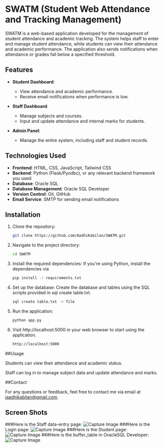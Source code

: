 
# SWATM (Student Web Attendance and Tracking Management)

SWATM is a web-based application developed for the management of student attendance and academic tracking. The system helps staff to enter and manage student attendance, while students can view their attendance and academic performance. The application also sends notifications when attendance or grades fall below a specified threshold.

## Features

- **Student Dashboard**: 
  - View attendance and academic performance.
  - Receive email notifications when performance is low.
  
- **Staff Dashboard**: 
  - Manage subjects and courses.
  - Input and update attendance and internal marks for students.

- **Admin Panel**:
  - Manage the entire system, including staff and student records.

## Technologies Used

- **Frontend**: HTML, CSS, JavaScript, Tailwind CSS
- **Backend**: Python (Flask/Pyodbc), or any relevant backend framework you used
- **Database**: Oracle SQL
- **Database Management**: Oracle SQL Developer
- **Version Control**: Git, GitHub
- **Email Service**: SMTP for sending email notifications

## Installation

1. Clone the repository:
   ```bash
   git clone https://github.com/AadhiKabilan/SWATM.git

2. Navigate to the project directory:
   ```bash
   cd SWATM

3. Install the required dependencies: If you're using Python, install the dependencies via
   ```bash
   pip install -r requirements.txt

4. Set up the database: Create the database and tables using the SQL scripts provided in sql create table.txt.
    ```bash
    sql create table.txt -> file
5. Run the application:
   ```bash
   python app.py

6. Visit http://localhost:5000 in your web browser to start using the application.
   ```bash
   http://localhost:5000

##Usage

Students can view their attendance and academic status.

Staff can log in to manage subject data and update attendance and marks.

##Contact

For any questions or feedback, feel free to contact me via email at jaadhikabilan@gmail.com.

## Screen Shots

###Here is the Staff data-entry page:
![Capture Image](images/Capture.JPG)
###Here is the Login page:
![Capture Image](images/Capture2.JPG)
###Here is the Student page:
![Capture Image](images/Capture3.JPG)
###Here is the buffer_table in OracleSQL Developer:
![Capture Image](images/Capture4.JPG)

